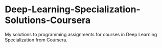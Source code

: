 # Deep-Learning-Specialization-Solutions-Coursera
My solutions to programming assignments for courses in Deep Learning Specialization from Coursera.
